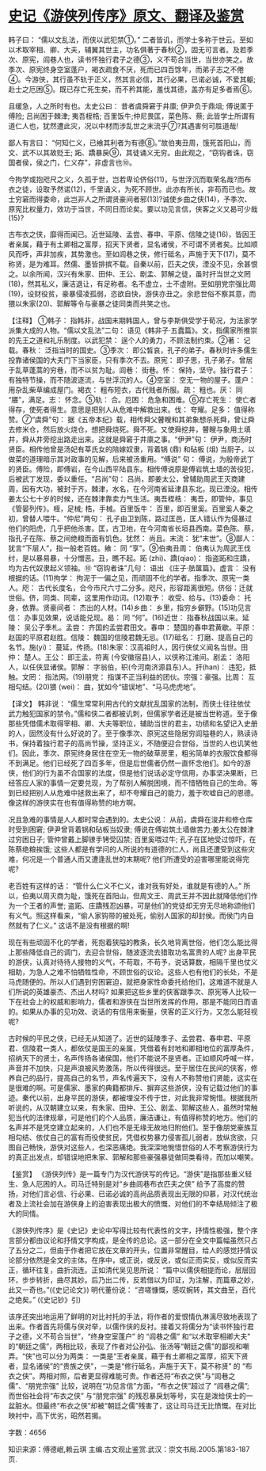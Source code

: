 # [史记《游侠列传序》原文、翻译及鉴赏](https://www.vrrw.net/wx/14059.html)

韩子曰： “儒以文乱法，而侠以武犯禁①。” 二者皆讥，而学士多称于世云。至如以术取宰相、卿、大夫，辅翼其世主，功名俱著于春秋②，固无可言者。及若季次、原宪，闾巷人也，读书怀独行君子之德③，义不苟合当世，当世亦笑之。故季次、原宪终身空室蓬户，褐衣疏食不厌，死而已四百馀年，而弟子志之不倦④。今游侠，其行虽不轨于正义，然其言必信，其行必果，已诺必诚，不爱其躯; 赴士之厄困⑤。既已存亡死生矣，而不矜其能，羞伐其德，盖亦有足多者焉⑥。

且缓急，人之所时有也。太史公曰： 昔者虞舜窘于井廪; 伊尹负于鼎俎; 傅说匿于傅险; 吕尚困于棘津; 夷吾桎梏; 百里饭牛;仲尼畏匡，菜色陈、蔡; 此皆学士所谓有道仁人也，犹然遭此灾，况以中材而涉乱世之末流乎⑦?其遇害何可胜道哉!

鄙人有言曰： “何知仁义，已飨其利者为有德⑧。”故伯夷丑周，饿死首阳山，而文、武不以其故贬王; 跖、蹻暴戾⑨，其徒诵义无穷。由此观之，“窃钩者诛，窃国者侯，侯之门，仁义存”，非虚言也⑩。

今拘学或抱咫尺之义，久孤于世，岂若卑论侪俗(11)，与世浮沉而取荣名哉?而布衣之徒，设取予然诺(12)，千里诵义，为死不顾世。此亦有所长，非苟而已也。故士穷窘而得委命，此岂非人之所谓贤豪间者邪(13)?诚使乡曲之侠(14)，予季次、原宪比权量力，效功于当世，不同日而论矣。要以功见言信，侠客之义又曷可少哉(15)?

古布衣之侠，靡得而闻已。近世延陵、孟尝、春申、平原、信陵之徒(16)，皆因王者亲属，藉于有土卿相之富厚，招天下贤者，显名诸侯，不可谓不贤者矣。比如顺风而呼，声非加疾，其势激也。至如闾巷之侠，修行砥名，声施于天下(17)，莫不称贤，是为难耳。然儒、墨皆排摈不载。自秦以前，匹夫之侠，湮没不见，余甚恨之。以余所闻，汉兴有朱家、田仲、王公、剧孟、郭解之徒，虽时扞当世之文罔(18)，然其私义，廉洁退让，有足称者。名不虚立，士不虚附。至如朋党宗强比周(19)，设财役贫，豪暴侵凌孤弱，恣欲自快，游侠亦丑之。余悲世俗不察其意，而猥以朱家(20)、郭解等令与豪暴之徒同类而共笑之也。



【注释】 ①韩子： 指韩非，战国末期韩国人，曾与李斯俱受学于荀况，为法家学派集大成的人物。“儒以文乱法”二句： 语见《韩非子·五蠹篇》。文，指儒家所推崇的先王之道和礼乐制度。以武犯禁： 逞个人的勇力，不顾法制约束。②著： 记载。春秋： 泛指当时的国史。③季次： 即公皙哀，孔子的弟子。春秋时许多儒生投靠诸侯国的大夫门下当家臣，只有季次不去。原宪： 即子思，孔子弟子。曾居于乱草蓬蒿的穷巷，而不以贫为耻。闾巷： 街巷。怀： 保持，坚守。独行君子： 有独特节操，而不随波逐流，与世浮沉的人。④空室： 空无一物的屋子。蓬户： 用杂乱柴草编成屋门。褐衣： 粗布短衣，古代贱者所服。疏： 粗也。厌： 同 “餍”，满足。志： 怀念。⑤轨： 合。厄困： 危急和困难。⑥存亡死生： 使亡者得存，使死者得生。意思是把别人从危难中解救出来。伐： 夸耀。足多： 值得称赞。⑦“虞舜”句： 据《五帝本纪》载，相传舜父瞽瞍和其弟象想杀死舜，曾让舜去修米仓，然后放火烧仓，想把舜烧死。舜不死。又使舜挖井，瞽瞍与象用土填井，舜从井旁挖出路走出来。这就是舜窘于井廪之事。“伊尹”句： 伊尹，商汤时贤臣。相传他曾是汤妃有莘氏女的陪嫁奴隶，背着锅 (鼎) 和砧板 (俎) 当厨子，以做菜的道理暗示其对政事的见解，后来被汤重用。“傅说” 句： 傅说，为殷帝武丁的贤臣。傅险，即傅岩，在今山西平陆县东。相传傅说原是傅岩筑土墙的苦役犯，后被武丁发现，委以重任。“吕尚”句： 吕尚，即姜太公，曾辅助周武王灭商建周，因有大功，被封于齐。棘津，水名，在今河南省延津县东北，现已湮没。相传姜太公七十岁的时候，还在棘津靠卖力气生活。夷吾桎梏： 夷吾，即管仲，事见《管晏列传》。桎，足械; 梏，手械。百里饭牛： 百里，即百里奚。百里奚人秦之初，曾替人喂牛。“仲尼”两句： 孔子由卫到陈，路过匡邑，匡人错认作为侵暴过他们的阳虎，几乎把他杀害。匡，古卫地，在今河南省长垣县西南。菜色陈、蔡，指孔子在陈、蔡之间绝粮而面有饥色。犹然： 尚且。末流： 犹“末世”。⑧鄙人：犹言“下层人”，指一般老百姓。飨： 同 “享”。⑨伯夷丑周： 伯夷认为周武王伐纣，是以暴易暴，十分憎恶。丑，瞧不起。跖 (zhi)、蹻(qiao)： 指盗跖和庄蹻，均为古代奴隶起义领袖。⑩ “窃钩者诛”几句： 语出 《庄子·胠箧篇》。虚言： 没有根据的话。(11)拘学： 拘泥于一偏之见，而顽固不化的学者。指季次、原宪一类人。咫： 古代长度名，合今市尺六寸二分多。咫尺，形容距离很短。侪俗：迁就世俗。侪，同类、同辈，这里用作动词。(12)取予： 收受、给与。(13)委命： 托身，依靠。贤豪间者： 杰出的人材。(14)乡曲： 乡里，指穷乡僻野。(15)功见言信： 办事见效果，说话能兑现。曷： 同 “何”。(16)近世： 指春秋战国以来。延陵： 吴公子季札。孟尝： 齐国的孟尝君田文。春申： 楚国的春申君黄歇。平原： 赵国的平原君赵胜。信陵： 魏国的信陵君魏无忌。(17)砥名： 打磨、提高自己的名节。施(yi)： 蔓延，传扬。(18)朱家：汉高祖时人，因行侠仗义闻名当世。田仲： 楚人。王公： 即王孟，符离 (今安徽宿县)人，以侠称江淮间。剧孟： 洛阳人，以任侠显诸侯。郭解： 字翁伯，轵(今河南济源县东)人。扞(han)： 违犯，抵触。文罔： 指法网。(19)朋党： 指谋不正当利益的团伙。宗强：豪强。比周： 互相勾结。(20)猥 (wei)： 曲，犹如今“错误地”、“马马虎虎地”。

【译文】 韩非说： “儒生常常利用古代的文献扰乱国家的法制，而侠士往往依仗武力触犯国家的禁令。”儒和侠二者都被讥刺，但儒家学者还是被当世称道。至于像那些凭借儒术取得宰相、卿、大夫等职位，辅助当世的君主，功绩和名望记入史册的人，固然没有什么好说的了。至于像季次、原宪这些隐居穷闾隘巷的人，熟读诗书，保持着独行君子的高尚节操，坚持正义，不随便迎合世俗，当世的人也讥笑他们。因此，季次、原宪终身居住在空无一物的破草房里，粗劣简单的衣服饮食都得不到满足。他们已经死了四百多年，但是后世儒者仍然一直怀念他们。如今的游侠，他们的行为虽不合国家的法度，但是他们说话必定守信用，办事坚决果断，已经答应人家的事情一定要兑现，为了帮别人解脱困境，而不惜牺牲自己的生命。等到已经把别人从危难中拯救出来了，却不夸耀自己的能力，羞于吹嘘自己的恩德。像这样的游侠实在也有值得称赞的地方啊。

况且急难的事情是人人都时常会遇到的。太史公说： 从前，虞舜在浚井和修仓库时受到困窘; 伊尹曾背着锅和砧板当奴隶; 傅说在傅岩筑土墙做苦力;姜太公在棘津过穷困日子; 管仲曾戴上脚镣手铐受囚禁; 百里奚喂过牛; 孔子在匡地受过惊吓，在陈蔡绝粮挨饿; 这些人都是有学问的人所说的有道德的仁人，尚且还遭受到这些灾难，何况是一个普通人而又遭逢乱世的末期呢? 他们所遭受的迫害哪里能说得完呢?

老百姓有这样的话： “管什么仁义不仁义，谁对我有好处，谁就是有德的人。” 所以，伯夷以周灭商为耻，饿死在首阳山，但周文王、周武王并不因此就降低他们作为一个王者的声誉; 盗跖、庄蹻残忍凶暴，可是他们的党徒却无穷无尽地称颂他们有义气。照这样看来，“偷人家钩带的被处死，偷别人国家的却封侯。而侯门内自然就有了仁义。” 这话不是没有根据的啊!

现在有些顽固不化的学者，死抱着狭隘的教条，长久地背离世俗，他们怎么能比得上那些降低自己的调门，去迎合世俗，随波逐流去猎取功名富贵的人呢? 出身平民的游侠，认真对待待人接物的义气，不苟取，不苟予，说话算数，相隔千里也仗义相助，为急人之难不怕牺牲性命，不顾世俗的议论。这些人也有他们的长处，不是马虎随便的。所以人们遇到穷困窘迫，就把身家性命委托给他们，这难道不就是人们所说的英雄豪杰、杰出人材吗? 如果把这些乡里的侠客跟季次、原宪等人比较一下在社会上的权威和影响力，儒者和游侠在当世所发挥的作用，那是不能同日而语的。如果从办事的见功效、说话的有信用来衡量，侠客的正义行为，又怎么能轻视呢?

古时候的平民之侠，已经无从知道了。近世的延陵季子、孟尝君、春申君、平原君、信陵君一类人，都依仗是国王的亲属，凭借着有封地和卿相地位的富厚条件，招纳天下的贤士，名声传扬各诸侯国，他们不能说不是贤者。正如顺风呼喊一样，声音并不加快，只是声浪被风势激荡，所以传得很远。至于居住在民间的侠客，修养自己的品行，提高自己的名节，声名传遍天下，没有人不称赞他们贤能，这实在是很难的啊。可是儒家、墨家的典籍都排斥、摒弃这些游侠，没有记载过他们的事迹。秦代以前，出身平民的游侠，都被埋没不传于世，对此我非常惋惜。根据我所听说的，从汉朝建立以来，有朱家、田仲、王公、剧孟、郭解这些人，虽然时常触犯当代的法律规章，可是他们的个人品质，廉洁谦让，有值得称赞的地方。他们的名声并不是凭空建立起来的，人们也不是无缘无故地归附他们。至于像朋党豪族互相勾结、依仗自己的富有而役使贫民，凭借权势暴力侵害孤儿弱者，放纵贪欲，只图自己畅快，游侠对这些人，也深恶痛绝。我深深地惋惜世俗的人不考察游侠行为的真正出发点，却错误地把朱家、郭解和那些豪强暴徒做同类看待，而加以嘲笑。

【鉴赏】 《游侠列传》是一篇专门为汉代游侠写的传记。“游侠”是指那些重义轻生、急人厄困的人。司马迁特别是对“乡曲闾巷布衣匹夫之侠” 给予了高度的赞扬，对他们言必信、行必果、已诺必诚的高尚品质表现出无限的仰慕，对汉代统治者及上流社会加在游侠身上的迫害表现出极大的愤慨，对他们的不幸结局倾注了极大的同情。

《游侠列传序》是《史记》史论中写得比较有代表性的文字，抒情性极强，整个序言部分都由议论和抒情文字构成，是全传的总论。这一部分在全文中篇幅虽然只占了五分之二，但由于作者把它放在文章的开头，位置非常醒目，给人的感觉抒情议论部分依然是全文的主体。在序中，或正说，或反说，或似正而实反，或似反而实正，循环往复，曲折流连。正如清代吴见思所说： “篇中以儒侠相提而论，层层回环，步步转折，曲尽其妙。后乃出二传，反若借以为印证，为注解，而篇章之妙，此又一奇也。”(《史记论文》) 明代董份说： “咨嗟慷慨，感叹婉转，其文曲至，百代之绝矣。” (《史记钞》引)

该序还突出地运用了鲜明的对比衬托的手法，将作者的爱恨情仇淋漓尽致地表现了出来。作者首先将儒与侠对举，以儒作侠的反衬。接着又将儒分为“读书怀独行君子之德，义不苟合当世”，“终身空室蓬户” 的 “闾巷之儒” 和“以术取宰相卿大夫” 的“朝廷之儒”，两相比较，表现了作者对公孙弘、张汤等“朝廷之儒”的鄙视和嘲弄。“侠”也可以分为两类： 一类是“王者亲属，藉于有土卿相之富厚，招天下贤者，显名诸侯”的“贵族之侠”，一类是“修行砥名，声施于天下，莫不称贤” 的 “布衣之侠”。两相对照，后者更显得难能可贵。作者还将“布衣之侠”与“闾巷之儒”、“朋党宗强” 比较，说明在“功见言信”方面，“布衣之侠”超过了 “闾巷之儒”; 而世俗社会将“布衣之侠” 与“朋党宗强” 的残忍暴戾划等号，实在是泼给侠士的一盆脏水。但最终“布衣之侠”却被“朝廷之儒”残害了，这让司马迁无比愤慨。在对比映衬中，高下优劣，昭然若揭。

字数：4656

知识来源：傅德岷,赖云琪 主编.古文观止鉴赏.武汉：崇文书局.2005.第183-187页.

